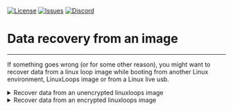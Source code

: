 <div id="top"></div>

<!-- Shields/Logos -->
[![License][license-shield]][license-url]
[![Issues][issues-shield]][issues-url]
[![Discord][discord-shield]][discord-url]
  
# Data recovery from an image
  
  ***
<!-- This *** line creates a divider so that the dropdown looks nice. 
Empty lines between everything in <angle breackets> is intentional due to markdown issues -->

If something goes wrong (or for some other reason), you might want to recover data from a linux loop image while booting from another Linux environment, LinuxLoops image or from a Linux live usb.

<details>
  <summary>Recover data from an unencrypted linuxloops image</summary>

1. Run the following commands to mount the linuxloops rootfs:
```
mkdir -p ./chroot
image=$(losetup -fP --show <path_to_the_linuxloops_image>)
mount "$image"p3 ./chroot
```

2. Recover your data from the ./chroot folder

3. Unmount the linuxloops rootfs:

```
umount ./chroot
losetup -d "$image"
```

</details>

<details>
  <summary>Recover data from an encrypted linuxloops image</summary>

1. Run the following commands to mount the linuxloops rootfs:
```
mkdir -p ./chroot
image=$(losetup -fP --show <path_to_the_linuxloops_image>)
echo -n "<your_encryption_password>" | cryptsetup luksOpen "$image"p3 recovery_root -
mount /dev/mapper/recovery_root ./chroot
```

2. Recover your data from the ./chroot folder

3. Unmount the linuxloops rootfs:

```
umount ./chroot
cryptsetup luksClose recovery_root
losetup -d "$image"
```

</details>

<!-- Reference Links -->
<!-- Badges -->
[license-shield]: https://img.shields.io/github/license/sebanc/linuxloops-beta?label=License&logo=Github&style=flat-square
[license-url]: ./LICENSE
[issues-shield]: https://img.shields.io/github/issues/sebanc/linuxloops-beta?label=Issues&logo=Github&style=flat-square
[issues-url]: https://github.com/sebanc/linuxloops-beta/issues
[discord-shield]: https://img.shields.io/badge/Discord-Join-7289da?style=flat-square&logo=discord&logoColor=%23FFFFFF
[discord-url]: https://discord.gg/x2EgK2M
